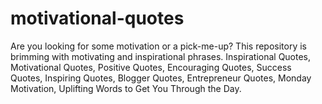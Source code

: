 # motivational-quotes
Are you looking for some motivation or a pick-me-up? This repository is brimming with motivating and inspirational phrases. Inspirational Quotes, Motivational Quotes, Positive Quotes, Encouraging Quotes, Success Quotes, Inspiring Quotes, Blogger Quotes, Entrepreneur Quotes, Monday Motivation, Uplifting Words to Get You Through the Day.
